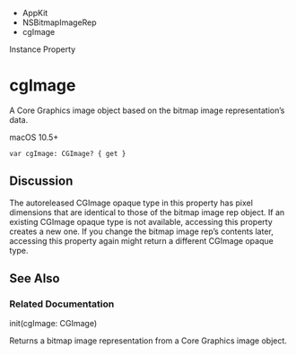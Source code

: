 

- AppKit
- NSBitmapImageRep
-  cgImage 

Instance Property

# cgImage

A Core Graphics image object based on the bitmap image representation’s data.

macOS 10.5+

``` source
var cgImage: CGImage? { get }
```

## Discussion

The autoreleased CGImage opaque type in this property has pixel dimensions that are identical to those of the bitmap image rep object. If an existing CGImage opaque type is not available, accessing this property creates a new one. If you change the bitmap image rep’s contents later, accessing this property again might return a different CGImage opaque type.

## See Also

### Related Documentation

init(cgImage: CGImage)

Returns a bitmap image representation from a Core Graphics image object.


